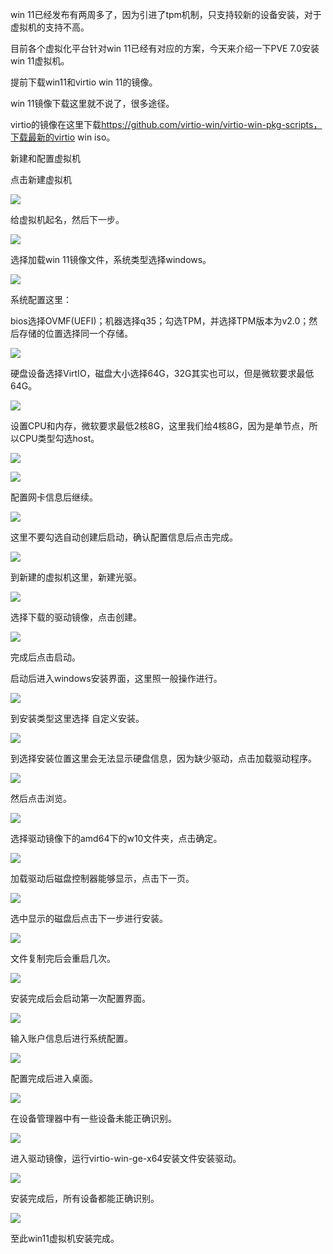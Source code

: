 win 11已经发布有两周多了，因为引进了tpm机制，只支持较新的设备安装，对于虚拟机的支持不高。

目前各个虚拟化平台针对win 11已经有对应的方案，今天来介绍一下PVE 7.0安装win 11虚拟机。

提前下载win11和virtio win 11的镜像。

win 11镜像下载这里就不说了，很多途径。

virtio的镜像在这里下载<https://github.com/virtio-win/virtio-win-pkg-scripts，下载最新的virtio> win iso。

新建和配置虚拟机

点击新建虚拟机

[![](https://z3.ax1x.com/2021/10/24/5fNaUf.png)](https://z3.ax1x.com/2021/10/24/5fNaUf.png)

给虚拟机起名，然后下一步。

[![](https://z3.ax1x.com/2021/10/24/5fNtbt.png)](https://z3.ax1x.com/2021/10/24/5fNtbt.png)

选择加载win 11镜像文件，系统类型选择windows。

[![](https://z3.ax1x.com/2021/10/24/5fNd58.png)](https://z3.ax1x.com/2021/10/24/5fNd58.png)

系统配置这里：

bios选择OVMF(UEFI)；机器选择q35；勾选TPM，并选择TPM版本为v2.0；然后存储的位置选择同一个存储。

[![](https://z3.ax1x.com/2021/10/24/5fN0PS.png)](https://z3.ax1x.com/2021/10/24/5fN0PS.png)

硬盘设备选择VirtIO，磁盘大小选择64G，32G其实也可以，但是微软要求最低64G。

[![](https://z3.ax1x.com/2021/10/24/5fNUVP.png)](https://z3.ax1x.com/2021/10/24/5fNUVP.png)

设置CPU和内存，微软要求最低2核8G，这里我们给4核8G，因为是单节点，所以CPU类型勾选host。

[![](https://z3.ax1x.com/2021/10/24/5fND2Q.png)](https://z3.ax1x.com/2021/10/24/5fND2Q.png)

[![](https://z3.ax1x.com/2021/10/24/5fNB8g.png)](https://z3.ax1x.com/2021/10/24/5fNB8g.png)

配置网卡信息后继续。

[![](https://z3.ax1x.com/2021/10/24/5fNyKs.png)](https://z3.ax1x.com/2021/10/24/5fNyKs.png)

这里不要勾选自动创建后启动，确认配置信息后点击完成。

[![](https://z3.ax1x.com/2021/10/24/5fNrvj.png)](https://z3.ax1x.com/2021/10/24/5fNrvj.png)

到新建的虚拟机这里，新建光驱。

[![](https://z3.ax1x.com/2021/10/24/5fN6rn.png)](https://z3.ax1x.com/2021/10/24/5fN6rn.png)

选择下载的驱动镜像，点击创建。

[![](https://z3.ax1x.com/2021/10/24/5fNcbq.png)](https://z3.ax1x.com/2021/10/24/5fNcbq.png)

完成后点击启动。

启动后进入windows安装界面，这里照一般操作进行。

[![](https://z3.ax1x.com/2021/10/24/5fN2V0.png)](https://z3.ax1x.com/2021/10/24/5fN2V0.png)

到安装类型这里选择 自定义安装。

[![](https://z3.ax1x.com/2021/10/24/5fNW5T.png)](https://z3.ax1x.com/2021/10/24/5fNW5T.png)

到选择安装位置这里会无法显示硬盘信息，因为缺少驱动，点击加载驱动程序。

[![](https://z3.ax1x.com/2021/10/24/5fNRaV.png)](https://z3.ax1x.com/2021/10/24/5fNRaV.png)

然后点击浏览。

[![](https://z3.ax1x.com/2021/10/24/5fNhPU.png)](https://z3.ax1x.com/2021/10/24/5fNhPU.png)

选择驱动镜像下的amd64下的w10文件夹，点击确定。

[![](https://z3.ax1x.com/2021/10/24/5fN4GF.png)](https://z3.ax1x.com/2021/10/24/5fN4GF.png)

加载驱动后磁盘控制器能够显示，点击下一页。

[![](https://z3.ax1x.com/2021/10/24/5fN524.png)](https://z3.ax1x.com/2021/10/24/5fN524.png)

选中显示的磁盘后点击下一步进行安装。

[![](https://z3.ax1x.com/2021/10/24/5fNIxJ.png)](https://z3.ax1x.com/2021/10/24/5fNIxJ.png)

文件复制完后会重启几次。

[![](https://z3.ax1x.com/2021/10/24/5fNTM9.png)](https://z3.ax1x.com/2021/10/24/5fNTM9.png)

安装完成后会启动第一次配置界面。

[![](https://z3.ax1x.com/2021/10/24/5fN7rR.png)](https://z3.ax1x.com/2021/10/24/5fN7rR.png)

输入账户信息后进行系统配置。

[![](https://z3.ax1x.com/2021/10/24/5fNHq1.png)](https://z3.ax1x.com/2021/10/24/5fNHq1.png)

配置完成后进入桌面。

[![](https://z3.ax1x.com/2021/10/24/5fNLa6.png)](https://z3.ax1x.com/2021/10/24/5fNLa6.png)

在设备管理器中有一些设备未能正确识别。

[![](https://z3.ax1x.com/2021/10/24/5fNOIK.png)](https://z3.ax1x.com/2021/10/24/5fNOIK.png)

进入驱动镜像，运行virtio-win-ge-x64安装文件安装驱动。

[![](https://z3.ax1x.com/2021/10/24/5fNqVx.png)](https://z3.ax1x.com/2021/10/24/5fNqVx.png)

安装完成后，所有设备都能正确识别。

[![](https://z3.ax1x.com/2021/10/24/5fNjPO.png)](https://z3.ax1x.com/2021/10/24/5fNjPO.png)

至此win11虚拟机安装完成。
